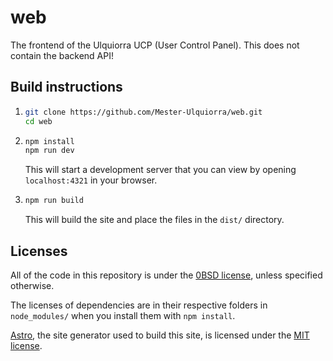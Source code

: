 # web
The frontend of the Ulquiorra UCP (User Control Panel). This does not contain the backend API!

## Build instructions

1.  ```sh
    git clone https://github.com/Mester-Ulquiorra/web.git
    cd web
    ```

2.  ```sh
    npm install
    npm run dev
    ```

    This will start a development server that you can view by opening `localhost:4321` in your browser.

3.  ```sh
    npm run build
    ```

    This will build the site and place the files in the `dist/` directory.

## Licenses

All of the code in this repository is under the [0BSD license](./LICENSE), unless specified otherwise.

The licenses of dependencies are in their respective folders in `node_modules/` when you install them with `npm install`.

[Astro](https://astro.build), the site generator used to build this site, is licensed under the [MIT license](https://github.com/withastro/astro/blob/main/LICENSE).
